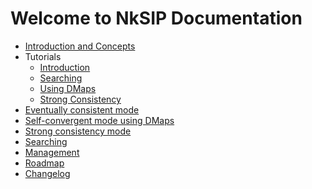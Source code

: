 # Welcome to NkSIP Documentation

* [Introduction and Concepts](concepts.md)<br/>
* Tutorials
	* [Introduction](tutorial_basic.md)<br/>
	* [Searching](tutorial_search.md)<br/>
	* [Using DMaps](tutorial_dmaps.md)<br/>
	* [Strong Consistency](tutorial_sc.md)<br/>
* [Eventually consistent mode](eventually_consistent.md)<br/>
* [Self-convergent mode using DMaps](self_convergent.md)<br/>
* [Strong consistency mode](strong_consistency.md)<br/>
* [Searching](search.md)<br/>
* [Management](management.md)<br/>
* [Roadmap](roadmap.md)<br/>
* [Changelog](changelog.md)<br/>

